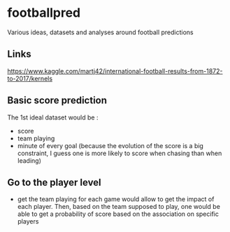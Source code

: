 # footballpred
Various ideas, datasets and analyses around football predictions

## Links
https://www.kaggle.com/martj42/international-football-results-from-1872-to-2017/kernels

## Basic score prediction
The 1st ideal dataset would be :
- score
- team playing
- minute of every goal (because the evolution of the score is a big constraint, I guess one is more likely to score when chasing than when leading)


## Go to the player level
- get the team playing for each game would allow to get the impact of each player. Then, based on the team supposed to play, one would be able to get a probability of score based on the association on specific players

